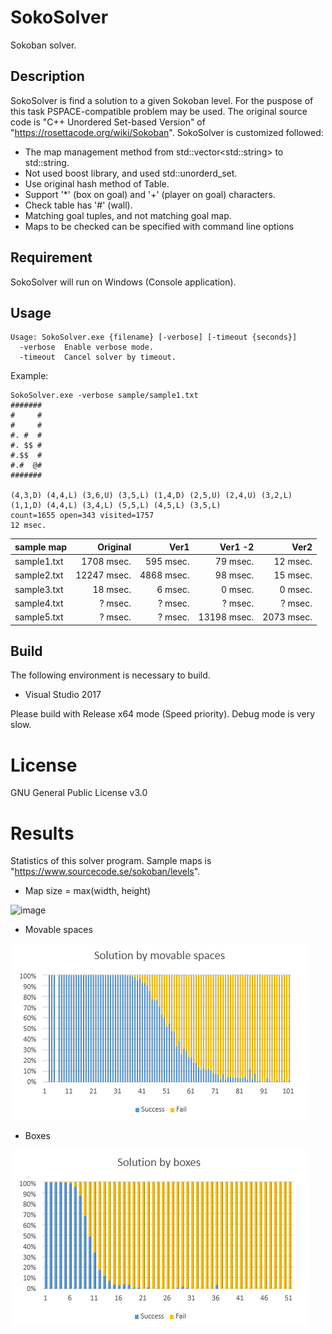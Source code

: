 # SokoSolver
Sokoban solver.

## Description
SokoSolver is find a solution to a given Sokoban level.
For the puspose of this task PSPACE-compatible problem may be used.
The original source code is "C++ Unordered Set-based Version" of "https://rosettacode.org/wiki/Sokoban".
SokoSolver is customized followed:
- The map management method from std::vector&lt;std::string&gt; to std::string.
- Not used boost library, and used std::unorderd_set.
- Use original hash method of Table.
- Support '*' (box on goal) and '+' (player on goal) characters.
- Check table has '#' (wall).
- Matching goal tuples, and not matching goal map.
- Maps to be checked can be specified with command line options

## Requirement
SokoSolver will run on Windows (Console application).

## Usage
~~~
Usage: SokoSolver.exe {filename} [-verbose] [-timeout {seconds}]
  -verbose  Enable verbose mode.
  -timeout  Cancel solver by timeout.
~~~

Example:
~~~
SokoSolver.exe -verbose sample/sample1.txt
#######
#     #
#     #
#. #  #
#. $$ #
#.$$  #
#.#  @#
#######

(4,3,D) (4,4,L) (3,6,U) (3,5,L) (1,4,D) (2,5,U) (2,4,U) (3,2,L) (1,1,D) (4,4,L) (3,4,L) (5,5,L) (4,5,L) (3,5,L)
count=1655 open=343 visited=1757
12 msec.
~~~

| sample map  | Original    | Ver1        | Ver1 -2     | Ver2        |
|:------------|------------:|------------:|------------:|------------:|
| sample1.txt |  1708 msec. |   595 msec. |    79 msec. |    12 msec. |
| sample2.txt | 12247 msec. |  4868 msec. |    98 msec. |    15 msec. |
| sample3.txt |    18 msec. |     6 msec. |     0 msec. |     0 msec. |
| sample4.txt |     ? msec. |     ? msec. |     ? msec. |     ? msec. |
| sample5.txt |     ? msec. |     ? msec. | 13198 msec. |  2073 msec. |

## Build
The following environment is necessary to build.
- Visual Studio 2017

Please build with Release x64 mode (Speed priority).
Debug mode is very slow.

# License
GNU General Public License v3.0

# Results
Statistics of this solver program. Sample maps is "https://www.sourcecode.se/sokoban/levels".

- Map size = max(width, height)

![image](./results/sizes.png)

- Movable spaces

![image](./results/spaces.png)

- Boxes

![image](./results/boxes.png)
